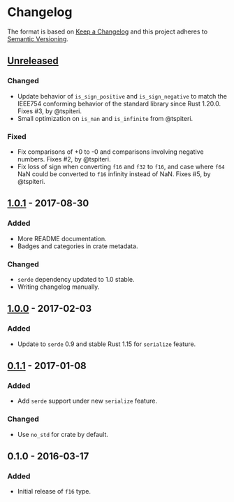 # Changelog

The format is based on [Keep a Changelog](http://keepachangelog.com/en/1.0.0/)
and this project adheres to [Semantic Versioning](http://semver.org/spec/v2.0.0.html).

## [Unreleased]
### Changed
- Update behavior of `is_sign_positive` and `is_sign_negative` to match the IEEE754 conforming
behavior of the standard library since Rust 1.20.0. Fixes #3, by @tspiteri.
- Small optimization on `is_nan` and `is_infinite` from @tspiteri.
### Fixed
- Fix comparisons of +0 to -0 and comparisons involving negative numbers. Fixes #2, by @tspiteri.
- Fix loss of sign when converting `f16` and `f32` to `f16`, and case where `f64` NaN could be
converted to `f16` infinity instead of NaN. Fixes #5, by @tspiteri.

## [1.0.1] - 2017-08-30 <a name="1.0.1"></a>
### Added
- More README documentation.
- Badges and categories in crate metadata.
### Changed
- `serde` dependency updated to 1.0 stable.
- Writing changelog manually.

## [1.0.0] - 2017-02-03 <a name="1.0.0"></a>
### Added
- Update to `serde` 0.9 and stable Rust 1.15 for `serialize` feature.

## [0.1.1] - 2017-01-08 <a name="0.1.1"></a>
### Added
- Add `serde` support under new `serialize` feature.
### Changed
- Use `no_std` for crate by default.

## 0.1.0 - 2016-03-17 <a name="0.1.0"></a>
### Added
- Initial release of `f16` type.

[Unreleased]: https://github.com/starkat99/half-rs/compare/v1.0.1...HEAD
[1.0.1]: https://github.com/starkat99/half-rs/compare/v1.0.0...v1.0.1
[1.0.0]: https://github.com/starkat99/half-rs/compare/v0.1.1...v1.0.0
[0.1.1]: https://github.com/starkat99/half-rs/compare/v0.1.0...v0.1.1